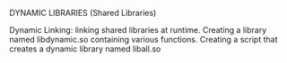 DYNAMIC LIBRARIES (Shared Libraries)

Dynamic Linking: linking shared libraries at runtime.
Creating a library named libdynamic.so containing various functions.
Creating a script that creates a dynamic library named liball.so
